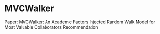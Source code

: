 MVCWalker
=========

Paper: MVCWalker: An Academic Factors Injected Random Walk Model for Most Valuable Collaborators Recommendation
